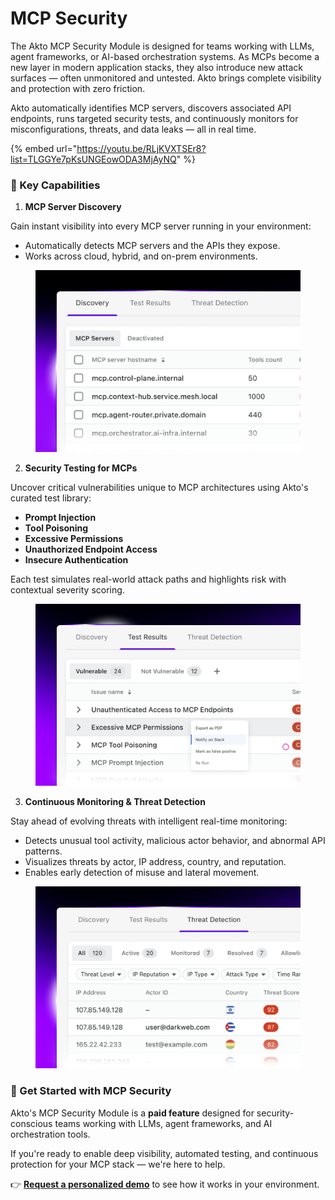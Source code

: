 # MCP Security

The Akto MCP Security Module is designed for teams working with LLMs, agent frameworks, or AI-based orchestration systems. As MCPs become a new layer in modern application stacks, they also introduce new attack surfaces — often unmonitored and untested. Akto brings complete visibility and protection with zero friction.

Akto automatically identifies MCP servers, discovers associated API endpoints, runs targeted security tests, and continuously monitors for misconfigurations, threats, and data leaks — all in real time.

{% embed url="https://youtu.be/RLjKVXTSEr8?list=TLGGYe7pKsUNGEowODA3MjAyNQ" %}

### 🔧 Key Capabilities

1. **MCP Server Discovery**

Gain instant visibility into every MCP server running in your environment:

* Automatically detects MCP servers and the APIs they expose.
* Works across cloud, hybrid, and on-prem environments.

<figure><img src=".gitbook/assets/image (120).png" alt=""><figcaption></figcaption></figure>

2. **Security Testing for MCPs**

Uncover critical vulnerabilities unique to MCP architectures using Akto's curated test library:

* **Prompt Injection**
* **Tool Poisoning**
* **Excessive Permissions**
* **Unauthorized Endpoint Access**
* **Insecure Authentication**

Each test simulates real-world attack paths and highlights risk with contextual severity scoring.

<figure><img src=".gitbook/assets/image (121).png" alt=""><figcaption></figcaption></figure>

3. **Continuous Monitoring & Threat Detection**

Stay ahead of evolving threats with intelligent real-time monitoring:

* Detects unusual tool activity, malicious actor behavior, and abnormal API patterns.
* Visualizes threats by actor, IP address, country, and reputation.
* Enables early detection of misuse and lateral movement.

<figure><img src=".gitbook/assets/image (122).png" alt=""><figcaption></figcaption></figure>

### 🚀 Get Started with MCP Security

Akto's MCP Security Module is a **paid feature** designed for security-conscious teams working with LLMs, agent frameworks, and AI orchestration tools.

If you're ready to enable deep visibility, automated testing, and continuous protection for your MCP stack — we're here to help.

👉 [**Request a personalized demo**](https://www.akto.io/mcp-security-demo) to see how it works in your environment.
